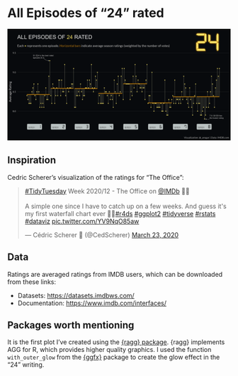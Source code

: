 All Episodes of “24” rated
================

![](plots/24_episode_rating_allseasons_points_nofacets_ragg.png)

## Inspiration

Cedric Scherer’s visualization of the ratings for “The Office”:

<blockquote class="twitter-tweet">

<p lang="en" dir="ltr">

<a href="https://twitter.com/hashtag/TidyTuesday?src=hash&amp;ref_src=twsrc%5Etfw">\#TidyTuesday</a>
Week 2020/12 - The Office on
<a href="https://twitter.com/IMDb?ref_src=twsrc%5Etfw">@IMDb</a>
👨‍💼<br><br>A simple one since I have to catch up on a few weeks.
And guess it's my first waterfall chart ever
🤷‍♂️<a href="https://twitter.com/hashtag/r4ds?src=hash&amp;ref_src=twsrc%5Etfw">\#r4ds</a>
<a href="https://twitter.com/hashtag/ggplot2?src=hash&amp;ref_src=twsrc%5Etfw">\#ggplot2</a>
<a href="https://twitter.com/hashtag/tidyverse?src=hash&amp;ref_src=twsrc%5Etfw">\#tidyverse</a>
<a href="https://twitter.com/hashtag/rstats?src=hash&amp;ref_src=twsrc%5Etfw">\#rstats</a>
<a href="https://twitter.com/hashtag/dataviz?src=hash&amp;ref_src=twsrc%5Etfw">\#dataviz</a>
<a href="https://t.co/YV9NqO85aw">pic.twitter.com/YV9NqO85aw</a>

</p>

— Cédric Scherer 💉 (@CedScherer)
<a href="https://twitter.com/CedScherer/status/1242229041488433152?ref_src=twsrc%5Etfw">March
23, 2020</a>

</blockquote>

<script async src="https://platform.twitter.com/widgets.js" charset="utf-8"></script>

## Data

Ratings are averaged ratings from IMDB users, which can be downloaded
from these links:

  - Datasets: <https://datasets.imdbws.com/>
  - Documentation: <https://www.imdb.com/interfaces/>

## Packages worth mentioning

It is the first plot I’ve created using the [{ragg}
package](https://cran.r-project.org/web/packages/ragg/readme/README.html).
{ragg} implements AGG for R, which provides higher quality graphics. I
used the function `with_outer_glow` from the
[{ggfx}](https://github.com/thomasp85/ggfx) package to create the glow
effect in the “24” writing.
